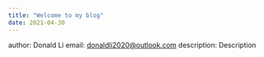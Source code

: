 ```yaml
---
title: "Welcome to my blog"
date: 2021-04-30
---
```

author: Donald Li
email: donaldli2020@outlook.com
description: Description
